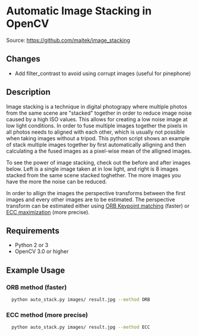 # Automatic Image Stacking in OpenCV

Source: <https://github.com/maitek/image_stacking>

## Changes

-   Add filter_contrast to avoid using corrupt images (useful for pinephone)

## Description

Image stacking is a technique in digital photograpy where multiple photos from the same scene are "stacked" together
in order to reduce image noise caused by a high ISO values. This allows for creating a low noise image at low light conditions. In order to fuse multiple images together the pixels in all photos needs to aligned with each other,
which is usually not possible when taking images without a tripod. This python script shows an example of stack multiple images together by first automatically alligning and then calculating a the fused images as a pixel-wise mean of the alligned images.

To see the power of image stacking, check out the before and after images below. Left is a single image taken at in low light, and right is 8 images stacked from the same scene stacked toghether. The more images you have the more the noise can be reduced.

In order to allign the images the perspective transforms between the first images and every other images are to be estimated. The perspective transform can be estimated either using [ORB Keypoint matching](http://docs.opencv.org/3.0-beta/doc/py_tutorials/py_feature2d/py_orb/py_orb.html) (faster) or
[ECC maximization](http://docs.opencv.org/3.0-beta/modules/video/doc/motion_analysis_and_object_tracking.html#findtransformecc) (more precise).

## Requirements

-   Python 2 or 3
-   OpenCV 3.0 or higher

## Example Usage

### ORB method (faster)

```bash
  python auto_stack.py images/ result.jpg --method ORB
```

### ECC method (more precise)

```bash
  python auto_stack.py images/ result.jpg --method ECC
```
